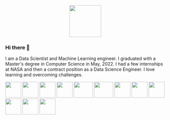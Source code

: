 <div id="header" align="center">
  <img src="https://media.giphy.com/media/LujfegRWzJn3y/giphy.gif" width="100"/>
</div>

### Hi there 👋

I am a Data Scientist and Machine Learning engineer. I graduated with a Master's degree in Computer Science in May, 2022. I had a few internships at NASA and then a contract position as a Data Science Engineer. I love learning and overcoming challenges. 


<img src="https://github.com/lauxpaux/lauxpaux/assets/40530704/cc1ba782-831a-4b35-8452-bf80b4d5f958" width="50" height="50">
<img src="https://github.com/lauxpaux/lauxpaux/assets/40530704/1be8dc20-2e71-4702-8a39-eb0954ebc397" width="50" height="50">
<img src="https://github.com/lauxpaux/lauxpaux/assets/40530704/1e12101d-880f-4f6c-8d7b-9e97182bafbb" width="50 height="50">
<img src="https://github.com/lauxpaux/lauxpaux/assets/40530704/c8d36814-25b8-4bbf-b350-8550ca33befa" width="50 height="50">
<img src="https://github.com/lauxpaux/lauxpaux/assets/40530704/ac38becf-0f39-4783-9a35-8fc85e42aa3a" width="60" height="50">
<img src="https://github.com/lauxpaux/lauxpaux/assets/40530704/e568851d-88ee-47f8-86b3-98550723e5d9" width="60" height="50">
<img src="https://github.com/lauxpaux/lauxpaux/assets/40530704/76bef0a6-8cdb-4c66-a012-3c8d5c131cae" width="50" height="50">
<img src="https://github.com/lauxpaux/lauxpaux/assets/40530704/8b999f94-20c6-4d27-accd-3d64d270ba0c" width="50" height="50">
<img src="https://github.com/lauxpaux/lauxpaux/assets/40530704/530a709d-6a64-47e4-b125-c71275eb7778" width="50" height="50">
<img src="https://github.com/lauxpaux/lauxpaux/assets/40530704/c4d57977-2c51-4de0-a6d3-e37dba216f7f" width="50" height="50">
<img src="https://github.com/lauxpaux/lauxpaux/assets/40530704/bebee0fc-59dc-47c8-8f2b-84e65b2ae0f5" width="50" height="50">
<img src="https://github.com/lauxpaux/lauxpaux/assets/40530704/6c9ad51e-0cfe-4320-b90e-84445ea3b4c6" width="50" height="50">

<!--
**lauxpaux/lauxpaux** is a ✨ _special_ ✨ repository because its `README.md` (this file) appears on your GitHub profile.

Here are some ideas to get you started:

- 🔭 I’m currently working on ...
- 🌱 I’m currently learning ...
- 👯 I’m looking to collaborate on ...
- 🤔 I’m looking for help with ...
- 💬 Ask me about ...![Uploading python.svg…]()

- 📫 How to reach me: ...
- 😄 Pronouns: ...
- ⚡ Fun fact: ...
-->
